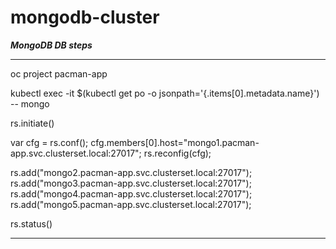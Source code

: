 # mongodb-cluster

***MongoDB DB steps***

---

oc project pacman-app

kubectl exec -it $(kubectl get po -o jsonpath='{.items[0].metadata.name}') -- mongo

rs.initiate()

var cfg = rs.conf();
cfg.members[0].host="mongo1.pacman-app.svc.clusterset.local:27017";
rs.reconfig(cfg);

rs.add("mongo2.pacman-app.svc.clusterset.local:27017");
rs.add("mongo3.pacman-app.svc.clusterset.local:27017");
rs.add("mongo4.pacman-app.svc.clusterset.local:27017");
rs.add("mongo5.pacman-app.svc.clusterset.local:27017");

rs.status()

---
